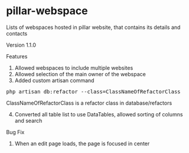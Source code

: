 # pillar-webspace
Lists of webspaces hosted in pillar website, that contains its details and contacts

Version 1.1.0

Features

1. Allowed webspaces to include multiple websites
2. Allowed selection of the main owner of the webspace
3. Added custom artisan command
<pre>
php artisan db:refactor --class=ClassNameOfRefactorClass
</pre>
ClassNameOfRefactorClass is a refactor class in database/refactors

4. Converted all table list to use DataTables, allowed sorting of columns and search

Bug Fix

1. When an edit page loads, the page is focused in center
